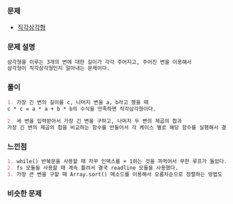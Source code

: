 ### 문제

- [직각삼각형](https://www.acmicpc.net/problem/4153)

### 문제 설명

```markdown
삼각형을 이루는 3개의 변에 대한 길이가 각각 주어지고, 주어진 변을 이용해서
삼각형이 직각삼각형인지 알아내는 문제이다.
```

### 풀이

```markdown
1. 가장 긴 변의 길이를 c, 나머지 변을 a, b라고 했을 때
c * c = a * a + b * b의 수식을 만족하면 직각삼각형이다.

2. 세 변을 입력받아서 가장 긴 변을 구하고, 나머지 두 변의 제곱의 합과
가장 긴 변의 제곱의 합을 비교하는 함수를 만들어서 각 케이스 별로 해당 함수를 실행해서 결과를 출력한다.
```

### 느낀점

```markdown
1. while() 반복문을 사용할 때 자꾸 인덱스를 + 1하는 것을 까먹어서 무한 루프가 돌았다.
2. fs 모듈을 사용할 때 계속 틀려서 결국 readline 모듈을 사용했다.
3. 가장 큰 변을 구할 때 Array.sort() 메소드를 이용해서 오름차순으로 정렬하는 방법도 있다는 것을 알았다.
```

### 비슷한 문제